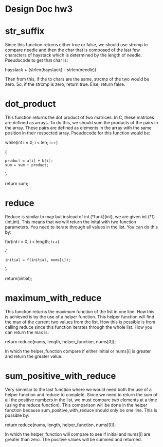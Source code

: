 # Design Doc hw3

# str_suffix
Since this function returns either true or false, we should use strcmp to compare needle and then the char that is composed of the last few characters of haystack which is determined by the length of needle. Pseudocode to get that char is:

haystack + (strlen(haystack) - strlen(needle))

Then from this, if the to chars are the same, strcmp of the two would be zero. So, if the strcmp is zero, return true. Else, return false.

# dot_product
This function returns the dot product of two matrices. In C, these matrices are defined as arrays. To do this, we should sum the products of the pairs in the array. These pairs are defined as elements in the array with the same position in their respected array. Pseudocode for this function would be:

while(int i = 0; i < len; i++)

{

    product = a[i] + b[i];
    sum = sum + product;

}

return sum;

# reduce
Reduce is similar to map but instead of int (*funk)(int), we are given int (*f)(int,int). This means that we will return the inital with two function parameters. You need to iterate through all values in the list. You can do this by:

for(int i = 0; i < length; i++)

  {

    initial = f(initial, nums[i]);

  }

  return(initial);

# maximum_with_reduce
This function returns the maximum function of the list in one line. How this is achieved is by the use of a helper function. This helper function will find the max of the current two values from the list. How this is possible is from calling reduce since this function iterates through the whole list. How you can return the max is:

return reduce(nums, length, helper_function, nums[0]);

In which the helper_function compare if either initial or nums[i] is greater and return the greater value.

# sum_positive_with_reduce
Very simmilar to the last function where we would need both the use of a helper function and reduce to complete. Since we need to return the sum of all the positive numbers in the list, we must compare two elements at a time (using the reduce function). This comparison will be done in the helper function because sum_positive_with_reduce should only be one line. This is possible by:

return reduce(nums, length, helper_function, nums[0]);

In which the helper_function will compare to see if initial and nums[i] are greater than zero. The positive values will be summed and returned.
